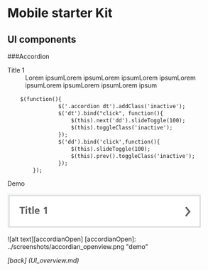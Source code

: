 Mobile starter Kit
================================

UI components
--------------------------------

###Accordion
		<div class="accordion">
				<dl>
					<dt>
						<div>Title 1</div>
					</dt>
					<dd>
						<div>Lorem ipsumLorem ipsumLorem ipsumLorem ipsumLorem ipsumLorem ipsumLorem ipsumLorem ipsum</div>
					</dd>
				</dl>
		</div>
		
		$(function(){
					$('.accordion dt').addClass('inactive');
					$('dt').bind("click", function(){
						$(this).next('dd').slideToggle(100);
						$(this).toggleClass('inactive');
					});
					$('dd').bind('click',function(){
						$(this).slideToggle(100);
						$(this).prev().toggleClass('inactive');
					});
			});



Demo


![alt text][accordionClosed]

[accordionClosed]: ../screenshots/accordionClosed.png "demo"

![alt text][accordianOpen]
[accordianOpen]: ../screenshots/accordian_openview.png "demo"

		
*[back] (UI_overview.md)*  
		
